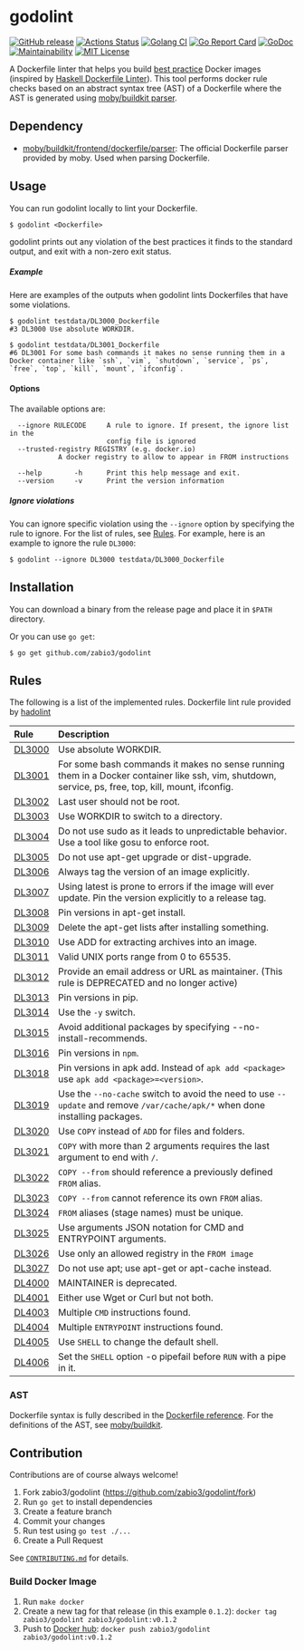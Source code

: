 godolint
===

[![GitHub release](http://img.shields.io/github/release/zabio3/godolint.svg?style=flat-square)](https://github.com/zabio3/godolint/releases/latest)
[![Actions Status](https://github.com/zabio3/godolint/workflows/go1.22/badge.svg)](https://github.com/zabio3/godolint/actions)
[![Golang CI](https://golangci.com/badges/github.com/zabio3/godolint.svg)](https://golangci.com/r/github.com/zabio3/godolint)
[![Go Report Card](https://goreportcard.com/badge/github.com/zabio3/godolint)](https://goreportcard.com/report/github.com/zabio3/godolint)
[![GoDoc](https://godoc.org/github.com/zabio3/godolint?status.svg)](https://godoc.org/github.com/zabio3/godolint)
[![Maintainability](https://api.codeclimate.com/v1/badges/4c1c216781e5592d4194/maintainability)](https://codeclimate.com/github/zabio3/godolint/maintainability)
[![MIT License](http://img.shields.io/badge/license-MIT-blue.svg?style=flat)](LICENSE)

A Dockerfile linter that helps you build [best practice](https://docs.docker.com/develop/develop-images/dockerfile_best-practices/) Docker images (inspired by [Haskell Dockerfile Linter](https://github.com/hadolint/hadolint)).
This tool performs docker rule checks based on an abstract syntax tree (AST) of a Dockerfile where the AST is generated using [moby/buildkit parser](https://github.com/moby/buildkit/tree/master/frontend/dockerfile/parser).

## Dependency

- [moby/buildkit/frontend/dockerfile/parser](https://github.com/moby/buildkit): The official Dockerfile parser provided by moby. Used when parsing Dockerfile.

## Usage

You can run godolint locally to lint your Dockerfile.

```
$ godolint <Dockerfile>
```

godolint prints out any violation of the best practices it finds to the
standard output, and exit with a non-zero exit status.

##### Example

Here are examples of the outputs when godolint lints Dockerfiles that have some violations.

```
$ godolint testdata/DL3000_Dockerfile
#3 DL3000 Use absolute WORKDIR.

$ godolint testdata/DL3001_Dockerfile
#6 DL3001 For some bash commands it makes no sense running them in a Docker container like `ssh`, `vim`, `shutdown`, `service`, `ps`, `free`, `top`, `kill`, `mount`, `ifconfig`.
```

#### Options

The available options are:

```
  --ignore RULECODE     A rule to ignore. If present, the ignore list in the
                        config file is ignored
  --trusted-registry REGISTRY (e.g. docker.io)
			A docker registry to allow to appear in FROM instructions

  --help        -h      Print this help message and exit.
  --version     -v      Print the version information
```

##### Ignore violations

You can ignore specific violation using the `--ignore` option by specifying
the rule to ignore. For the list of rules, see [Rules](https://github.com/zabio3/godolint#rules).
For example, here is an example to ignore the rule `DL3000`:

```
$ godolint --ignore DL3000 testdata/DL3000_Dockerfile
```

## Installation

You can download a binary from the release page and place it in `$PATH` directory.

Or you can use `go get`:

```
$ go get github.com/zabio3/godolint
```

## Rules

The following is a list of the implemented rules. Dockerfile lint rule provided by [hadolint](https://github.com/hadolint/hadolint)

| Rule                                                         | Description                                                                                                                                         |
|:-------------------------------------------------------------|:----------------------------------------------------------------------------------------------------------------------------------------------------|
| [DL3000](https://github.com/hadolint/hadolint/wiki/DL3000)   | Use absolute WORKDIR.                                                                                                                               |
| [DL3001](https://github.com/hadolint/hadolint/wiki/DL3001)   | For some bash commands it makes no sense running them in a Docker container like ssh, vim, shutdown, service, ps, free, top, kill, mount, ifconfig. |
| [DL3002](https://github.com/hadolint/hadolint/wiki/DL3002)   | Last user should not be root.                                                                                                                       |
| [DL3003](https://github.com/hadolint/hadolint/wiki/DL3003)   | Use WORKDIR to switch to a directory.                                                                                                               |
| [DL3004](https://github.com/hadolint/hadolint/wiki/DL3004)   | Do not use sudo as it leads to unpredictable behavior. Use a tool like gosu to enforce root.                                                        |
| [DL3005](https://github.com/hadolint/hadolint/wiki/DL3005)   | Do not use apt-get upgrade or dist-upgrade.                                                                                                         |
| [DL3006](https://github.com/hadolint/hadolint/wiki/DL3006)   | Always tag the version of an image explicitly.                                                                                                      |
| [DL3007](https://github.com/hadolint/hadolint/wiki/DL3007)   | Using latest is prone to errors if the image will ever update. Pin the version explicitly to a release tag.                                         |
| [DL3008](https://github.com/hadolint/hadolint/wiki/DL3008)   | Pin versions in apt-get install.                                                                                                                    |
| [DL3009](https://github.com/hadolint/hadolint/wiki/DL3009)   | Delete the apt-get lists after installing something.                                                                                                |
| [DL3010](https://github.com/hadolint/hadolint/wiki/DL3010)   | Use ADD for extracting archives into an image.                                                                                                      |
| [DL3011](https://github.com/hadolint/hadolint/wiki/DL3011)   | Valid UNIX ports range from 0 to 65535.                                                                                                             |
| [DL3012](https://github.com/hadolint/hadolint/wiki/DL3012)   | Provide an email address or URL as maintainer. (This rule is DEPRECATED and no longer active)                                                       |
| [DL3013](https://github.com/hadolint/hadolint/wiki/DL3013)   | Pin versions in pip.                                                                                                                                |
| [DL3014](https://github.com/hadolint/hadolint/wiki/DL3014)   | Use the `-y` switch.                                                                                                                                |
| [DL3015](https://github.com/hadolint/hadolint/wiki/DL3015)   | Avoid additional packages by specifying --no-install-recommends.                                                                                    |
| [DL3016](https://github.com/hadolint/hadolint/wiki/DL3016)   | Pin versions in `npm`.                                                                                                                              |
| [DL3018](https://github.com/hadolint/hadolint/wiki/DL3018)   | Pin versions in apk add. Instead of `apk add <package>` use `apk add <package>=<version>`.                                                          |
| [DL3019](https://github.com/hadolint/hadolint/wiki/DL3019)   | Use the `--no-cache` switch to avoid the need to use `--update` and remove `/var/cache/apk/*` when done installing packages.                        |
| [DL3020](https://github.com/hadolint/hadolint/wiki/DL3020)   | Use `COPY` instead of `ADD` for files and folders.                                                                                                  |
| [DL3021](https://github.com/hadolint/hadolint/wiki/DL3021)   | `COPY` with more than 2 arguments requires the last argument to end with `/`.                                                                       |
| [DL3022](https://github.com/hadolint/hadolint/wiki/DL3022)   | `COPY --from` should reference a previously defined `FROM` alias.                                                                                   |
| [DL3023](https://github.com/hadolint/hadolint/wiki/DL3023)   | `COPY --from` cannot reference its own `FROM` alias.                                                                                                |
| [DL3024](https://github.com/hadolint/hadolint/wiki/DL3024)   | `FROM` aliases (stage names) must be unique.                                                                                                        |
| [DL3025](https://github.com/hadolint/hadolint/wiki/DL3025)   | Use arguments JSON notation for CMD and ENTRYPOINT arguments.                                                                                       |
| [DL3026](https://github.com/hadolint/hadolint/wiki/DL3027)   | Use only an allowed registry in the `FROM image`                                                                                       |
| [DL3027](https://github.com/hadolint/hadolint/wiki/DL3027)   | Do not use apt; use apt-get or apt-cache instead.                                                                                       |
| [DL4000](https://github.com/hadolint/hadolint/wiki/DL4000)   | MAINTAINER is deprecated.                                                                                                                           |
| [DL4001](https://github.com/hadolint/hadolint/wiki/DL4001)   | Either use Wget or Curl but not both.                                                                                                               |
| [DL4003](https://github.com/hadolint/hadolint/wiki/DL4003)   | Multiple `CMD` instructions found.                                                                                                                  |
| [DL4004](https://github.com/hadolint/hadolint/wiki/DL4004)   | Multiple `ENTRYPOINT` instructions found.                                                                                                           |
| [DL4005](https://github.com/hadolint/hadolint/wiki/DL4005)   | Use `SHELL` to change the default shell.                                                                                                            |
| [DL4006](https://github.com/hadolint/hadolint/wiki/DL4006)   | Set the `SHELL` option -o pipefail before `RUN` with a pipe in it.                                                                                  |

### AST

Dockerfile syntax is fully described in the [Dockerfile reference](https://docs.docker.com/engine/reference/builder/).
For the definitions of the AST, see [moby/buildkit](https://github.com/moby/buildkit/tree/master/frontend/dockerfile/parser).

## Contribution
Contributions are of course always welcome!

1. Fork zabio3/godolint (https://github.com/zabio3/godolint/fork)
2. Run `go get` to install dependencies
3. Create a feature branch
4. Commit your changes
5. Run test using `go test ./...`
6. Create a Pull Request

See [`CONTRIBUTING.md`](https://github.com/zabio3/godolint/blob/master/CONTRIBUTING.md) for details.

### Build Docker Image

1. Run `make docker`
2. Create a new tag for that release (in this example `0.1.2`): `docker tag zabio3/godolint zabio3/godolint:v0.1.2`
3. Push to [Docker hub](https://hub.docker.com): `docker push zabio3/godolint zabio3/godolint:v0.1.2`
